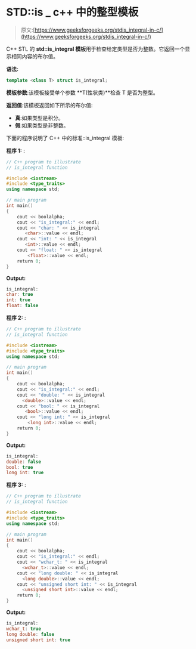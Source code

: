 # STD::is _ c++ 中的整型模板

> 原文:[https://www.geeksforgeeks.org/stdis_integral-in-c/](https://www.geeksforgeeks.org/stdis_integral-in-c/)

C++ STL 的 **std::is_integral 模板**用于检查给定类型是否为整数。它返回一个显示相同内容的布尔值。

**语法:**

```cpp
template <class T> struct is_integral;
```

**模板参数**:该模板接受单个参数 **T(性状类)**检查 T 是否为整型。

**返回值**:该模板返回如下所示的布尔值:

*   **真**:如果类型是积分。
*   **假**:如果类型是非整数。

下面的程序说明了 C++ 中的标准::is_integral 模板:

**程序 1:** :

```cpp
// C++ program to illustrate
// is_integral function

#include <iostream>
#include <type_traits>
using namespace std;

// main program
int main()
{
    cout << boolalpha;
    cout << "is_integral:" << endl;
    cout << "char: " << is_integral
       <char>::value << endl;
    cout << "int: " << is_integral
       <int>::value << endl;
    cout << "float: " << is_integral
        <float>::value << endl;
    return 0;
}
```

**Output:**

```cpp
is_integral:
char: true
int: true
float: false

```

**程序 2:** :

```cpp
// C++ program to illustrate
// is_integral function

#include <iostream>
#include <type_traits>
using namespace std;

// main program
int main()
{
    cout << boolalpha;
    cout << "is_integral:" << endl;
    cout << "double: " << is_integral
      <double>::value << endl;
    cout << "bool: " << is_integral
       <bool>::value << endl;
    cout << "long int: " << is_integral
        <long int>::value << endl;
    return 0;
}
```

**Output:**

```cpp
is_integral:
double: false
bool: true
long int: true

```

**程序 3:** :

```cpp
// C++ program to illustrate
// is_integral function

#include <iostream>
#include <type_traits>
using namespace std;

// main program
int main()
{
    cout << boolalpha;
    cout << "is_integral:" << endl;
    cout << "wchar_t: " << is_integral
      <wchar_t>::value << endl;
    cout << "long double: " << is_integral
      <long double>::value << endl;
    cout << "unsigned short int: " << is_integral
      <unsigned short int>::value << endl;
    return 0;
}
```

**Output:**

```cpp
is_integral:
wchar_t: true
long double: false
unsigned short int: true

```